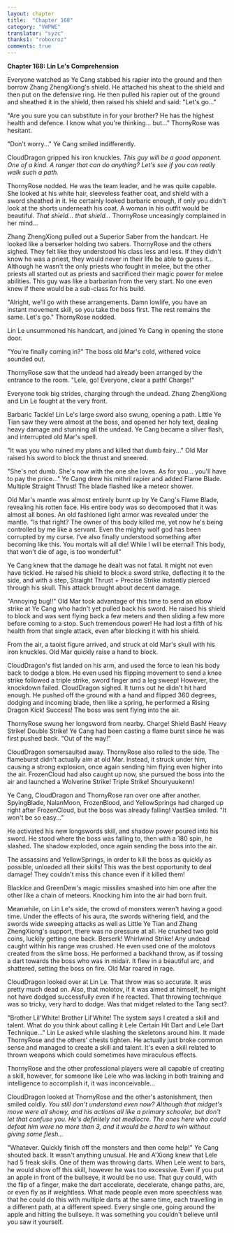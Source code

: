 ```yaml
---
layout: chapter
title:  "Chapter 168"
category: "VWPWE"
translator: "syzc"
thanks1: "roboxroz"
comments: true
---
```


**Chapter 168: Lin Le's Comprehension**

Everyone watched as Ye Cang stabbed his rapier into the ground and then borrow Zhang ZhengXiong's shield. He attached his sheat to the shield and then put on the defensive ring. He then pulled his rapier out of the ground and sheathed it in the shield, then raised his shield and said: "Let's go..."

"Are you sure you can substitute in for your brother? He has the highest health and defence. I know what you're thinking... but..." ThornyRose was hesitant.

"Don't worry..." Ye Cang smiled indifferently.

CloudDragon gripped his iron knuckles. *This guy will be a good opponent. One of a kind. A ranger that can do anything? Let's see if you can really walk such a path.*

ThornyRose nodded. He was the team leader, and he was quite capable. She looked at his white hair, sleeveless feather coat, and shield with a sword sheathed in it. He certainly looked barbaric enough, if only you didn't look at the shorts underneath his coat. A woman in his outfit would be beautiful. *That shield... that shield...* ThornyRose unceasingly complained in her mind...

Zhang ZhengXiong pulled out a Superior Saber from the handcart. He looked like a berserker holding two sabers. ThornyRose and the others sighed. They felt like they understood his class less and less. If they didn't know he was a priest, they would never in their life be able to guess it... Although he wasn't the only priests who fought in melee, but the other priests all started out as priests and sacrificed their magic power for melee abilities. This guy was like a barbarian from the very start. No one even knew if there would be a sub-class for his build.

"Alright, we'll go with these arrangements. Damn lowlife, you have an instant movement skill, so you take the boss first. The rest remains the same. Let's go." ThornyRose nodded.

Lin Le unsummoned his handcart, and joined Ye Cang in opening the stone door.

"You're finally coming in?" The boss old Mar's cold, withered voice sounded out.

ThornyRose saw that the undead had already been arranged by the entrance to the room. "Lele, go! Everyone, clear a path! Charge!"

Everyone took big strides, charging through the undead. Zhang ZhengXiong and Lin Le fought at the very front.

Barbaric Tackle! Lin Le's large sword also swung, opening a path. Little Ye Tian saw they were almost at the boss, and opened her holy text, dealing heavy damage and stunning all the undead. Ye Cang became a silver flash, and interrupted old Mar's spell.

"It was you who ruined my plans and killed that dumb fairy..." Old Mar raised his sword to block the thrust and sneered.

"She's not dumb. She's now with the one she loves. As for you... you'll have to pay the price..." Ye Cang drew his mithril rapier and added Flame Blade. Multiple Straight Thrust! The blade flashed like a meteor shower.

Old Mar's mantle was almost entirely burnt up by Ye Cang's Flame Blade, revealing his rotten face. His entire body was so decomposed that it was almost all bones. An old fashioned light armor was revealed under the mantle. "Is that right? The owner of this body killed me, yet now he's being controlled by me like a servant. Even the mighty wolf god has been corrupted by my curse. I've also finally understood something after becoming like this. You mortals will all die! While I will be eternal! This body, that won't die of age, is too wonderful!"

Ye Cang knew that the damage he dealt was not fatal. It might not even have tickled. He raised his shield to block a sword strike, deflecting it to the side, and with a step, Straight Thrust + Precise Strike instantly pierced through his skull. This attack brought about decent damage.

"Annoying bug!!" Old Mar took advantage of this time to send an elbow strike at Ye Cang who hadn't yet pulled back his sword. He raised his shield to block and was sent flying back a few meters and then sliding a few more before coming to a stop. Such tremendous power! He had lost a fifth of his health from that single attack, even after blocking it with his shield.

From the air, a taoist figure arrived, and struck at old Mar's skull with his iron knuckles. Old Mar quickly raise a hand to block.

CloudDragon's fist landed on his arm, and used the force to lean his body back to dodge a blow. He even used his flipping movement to send a knee strike followed a triple strike, sword finger and a leg sweep! However, the knockdown failed. CloudDragon sighed. It turns out he didn't hit hard enough. He pushed off the ground with a hand and flipped 360 degrees, dodging and incoming blade, then like a spring, he performed a Rising Dragon Kick! Success! The boss was sent flying into the air.

ThornyRose swung her longsword from nearby. Charge! Shield Bash! Heavy Strike! Double Strike! Ye Cang had been casting a flame burst since he was first pushed back. "Out of the way!"

CloudDragon somersaulted away. ThornyRose also rolled to the side. The flameburst didn't actually aim at old Mar. Instead, it struck under him, causing a strong explosion, once again sending him flying even higher into the air. FrozenCloud had also caught up now, she pursued the boss into the air and launched a Wolverine Strike! Triple Strike! Shouryuukenn!

Ye Cang, CloudDragon and ThornyRose ran over one after another. SpyingBlade, NalanMoon, FrozenBlood, and YellowSprings had charged up right after FrozenCloud, but the boss was already falling! VastSea smiled. "It won't be so easy..."

He activated his new longswords skill, and shadow power poured into his sword. He stood where the boss was falling to, then with a 180 spin, he slashed. The shadow exploded, once again sending the boss into the air.

The assassins and YellowSprings, in order to kill the boss as quickly as possible, unloaded all their skills! This was the best opportunity to deal damage! They couldn't miss this chance even if it killed them!

BlackIce and GreenDew's magic missiles smashed into him one after the other like a chain of meteors. Knocking him into the air had born fruit.

Meanwhile, on Lin Le's side, the crowd of monsters weren't having a good time. Under the effects of his aura, the swords withering field, and the swords wide sweeping attacks as well as Little Ye Tian and Zhang ZhengXiong's support, there was no pressure at all. He crushed two gold coins, luckily getting one back. Berserk! Whirlwind Strike! Any undead caught within his range was crushed. He even used one of the molotovs created from the slime boss. He performed a backhand throw, as if tossing a dart towards the boss who was in midair. It flew in a beautiful arc, and shattered, setting the boss on fire. Old Mar roared in rage.

CloudDragon looked over at Lin Le. That throw was so accurate. It was pretty much dead on. Also, that molotov, if it was aimed at himself, he might not have dodged successfully even if he reacted. That throwing technique was so tricky, very hard to dodge. Was that midget related to the Tang sect?

"Brother Lil'White! Brother Lil'White! The system says I created a skill and talent. What do you think about calling it Lele Certain Hit Dart and Lele Dart Technique..." Lin Le asked while slashing the skeletons around him. It made ThornyRose and the others' chests tighten. He actually just broke common sense and managed to create a skill and talent. It's even a skill related to thrown weapons which could sometimes have miraculous effects.

ThornyRose and the other professional players were all capable of creating a skill, however, for someone like Lele who was lacking in both training and intelligence to accomplish it, it was inconceivable...

CloudDragon looked at ThornyRose and the other's astonishment, then smiled coldly. *You still don't understand even now? Although that midget's move were all showy, and his actions all like a primary schooler, but don't let that confuse you. He's definitely not mediocre. The ones here who could defeat him were no more than 3, and it would be a hard to win without giving some flesh...*

"Whatever. Quickly finish off the monsters and then come help!" Ye Cang shouted back. It wasn't anything unusual. He and A'Xiong knew that Lele had 5 freak skills. One of them was throwing darts. When Lele went to bars, he would show off this skill, however he was too excessive. Even if you put an apple in front of the bullseye, it would be no use. That guy could, with the flip of a finger, make the dart accelerate, decelerate, change paths, arc, or even fly as if weightless. What made people even more speechless was that he could do this with multiple darts at the same time, each travelling in a different path, at a different speed. Every single one, going around the apple and hitting the bullseye. It was something you couldn't believe until you saw it yourself.
